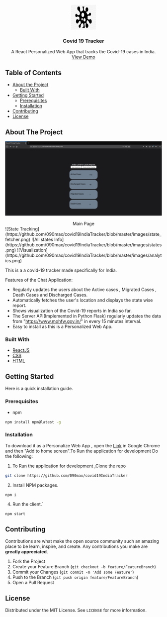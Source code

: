 

<!-- PROJECT LOGO -->
<br />
<p align="center">
  <a href="https://github.com/090max/ConnectU">
    <img src="images/logo.png" alt="Logo" width="80" height="80">
  </a>

  <h3 align="center">Covid 19 Tracker</h3>

  <p align="center">
   A React Personalized Web App that tracks the Covid-19 cases in India. 
    <br />
    <a href="https://covid19indiatracker.netlify.com">View Demo</a>
  </p>
</p>



<!-- TABLE OF CONTENTS -->
## Table of Contents

* [About the Project](#about-the-project)
  * [Built With](#built-with)
* [Getting Started](#getting-started)
  * [Prerequisites](#prerequisites)
  * [Installation](#installation)
* [Contributing](#contributing)
* [License](#license)




<!-- ABOUT THE PROJECT -->
## About The Project

![main_page](https://github.com/090max/covid19IndiaTracker/blob/master/images/main.png)
<center>Main Page</center>
![State Tracking](https://github.com/090max/covid19IndiaTracker/blob/master/images/state_fetcher.png)
![All states Info](https://github.com/090max/covid19IndiaTracker/blob/master/images/states.png)
![Visualization](https://github.com/090max/covid19IndiaTracker/blob/master/images/analytics.png)


This is a a covid-19 tracker made specifically for India. 

Features of the Chat Application:
* Regularly updates the users about the Active cases , Migrated Cases , Death Cases and Discharged Cases.
* Automatically fetches the user's location and displays the state wise report. 
* Shows visualization of the Covid-19 reports in India so far.
* The Server API(Implemented in Python Flask) regularly updates the data from "https://www.mohfw.gov.in/" in every 15 minutes interval.
* Easy to install as this is a Personalized Web App.

### Built With
* [ReactJS](https://reactjs.org/)
* [CSS](https://developer.mozilla.org/en-US/docs/Web/CSS)
* [HTML](https://developer.mozilla.org/en-US/docs/Web/HTML)


<!-- GETTING STARTED -->
## Getting Started

Here is a quick installation guide.

### Prerequisites

* npm
```sh
npm install npm@latest -g
```

### Installation

To download it as a Personalize Web App , open the <a href="https://covid19indiatracker.netlify.com">Link</a> in Google Chrome and then "Add to home screen".To Run the application for development Do the following:
1. To Run the application for development ,Clone the repo
```sh
git clone https://github.com/090max/covid19IndiaTracker
```
2. Install NPM packages.
```sh
npm i
```
4. Run the client.`
```JS
npm start
```


<!-- CONTRIBUTING -->
## Contributing

Contributions are what make the open source community such an amazing place to be learn, inspire, and create. Any contributions you make are **greatly appreciated**.

1. Fork the Project
2. Create your Feature Branch (`git checkout -b feature/FeatureBranch`)
3. Commit your Changes (`git commit -m 'Add some Feature'`)
4. Push to the Branch (`git push origin feature/FeatureBranch`)
5. Open a Pull Request



<!-- LICENSE -->
## License

Distributed under the MIT License. See `LICENSE` for more information.


